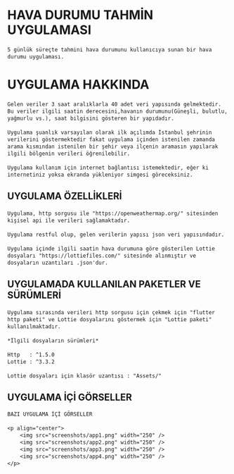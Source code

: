 # HAVA DURUMU TAHMİN UYGULAMASI

    5 günlük süreçte tahmini hava durumunu kullanıcıya sunan bir hava durumu uygulaması.



# UYGULAMA HAKKINDA
    
    Gelen veriler 3 saat aralıklarla 40 adet veri yapısında gelmektedir. Bu veriler ilgili saatin derecesini,havanın durumunu(Güneşli, bulutlu, yağmurlu vs.), saat bilgisini gösteren bir yapıdadır.

    Uygulama şuanlık varsayılan olarak ilk açılımda İstanbul şehrinin verilerini göstermektedir fakat uygulama içinden istenilen zamanda arama kısmından istenilen bir şehir veya ilçenin aramasın yapılarak ilgili bölgenin verileri öğrenilebilir.

    Uygulama kullanım için internet bağlantısı istemektedir, eğer ki internetiniz yoksa ekranda yükleniyor simgesi göreceksiniz.



## UYGULAMA ÖZELLİKLERİ

    Uygulama, http sorgusu ile "https://openweathermap.org/" sitesinden kişisel api ile verileri sağlamaktadır.

    Uygulama restful olup, gelen verilerin yapısı json veri yapısındadır.

    Uygulama içinde ilgili saatin hava durumuna göre gösterilen Lottie dosyaları "https://lottiefiles.com/" sitesinde alınmıştır ve dosyaların uzantıları .json'dur.



## UYGULAMADA KULLANILAN PAKETLER VE SÜRÜMLERİ

    Uygulama sırasında verileri http sorgusu için çekmek için "flutter http paketi" ve Lottie dosyalarını göstermek için "Lottie paketi" kullanılmaktadır.

    *İlgili dosyaların sürümleri*

    Http   : ^1.5.0
    Lottie : ^3.3.2

    Lottie dosyaları için klasör uzantısı : "Assets/"



## UYGULAMA İÇİ GÖRSELLER

    BAZI UYGULAMA İÇİ GÖRSELLER

    <p align="center">
        <img src="screenshots/app1.png" width="250" />
        <img src="screenshots/app2.png" width="250" />
        <img src="screenshots/app3.png" width="250" />
        <img src="screenshots/app4.png" width="250" />
    </p>
